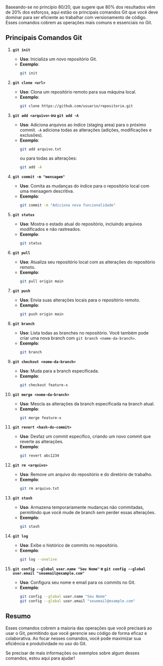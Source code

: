 Baseando-se no princípio 80/20, que sugere que 80% dos resultados vêm de 20% dos esforços, aqui estão os principais comandos Git que você deve dominar para ser eficiente ao trabalhar com versionamento de código. Esses comandos cobrem as operações mais comuns e essenciais no Git.

## Principais Comandos Git

1. **`git init`**
   - **Uso**: Inicializa um novo repositório Git.
   - **Exemplo**: 
     ```bash
     git init
     ```

2. **`git clone <url>`**
   - **Uso**: Clona um repositório remoto para sua máquina local.
   - **Exemplo**:
     ```bash
     git clone https://github.com/usuario/repositorio.git
     ```

3. **`git add <arquivo>` ou `git add -A`**
   - **Uso**: Adiciona arquivos ao índice (staging area) para o próximo commit. `-A` adiciona todas as alterações (adições, modificações e exclusões).
   - **Exemplo**:
     ```bash
     git add arquivo.txt
     ```
     ou para todas as alterações:
     ```bash
     git add -A
     ```

4. **`git commit -m "mensagem"`**
   - **Uso**: Comita as mudanças do índice para o repositório local com uma mensagem descritiva.
   - **Exemplo**:
     ```bash
     git commit -m "Adiciona nova funcionalidade"
     ```

5. **`git status`**
   - **Uso**: Mostra o estado atual do repositório, incluindo arquivos modificados e não rastreados.
   - **Exemplo**:
     ```bash
     git status
     ```

6. **`git pull`**
   - **Uso**: Atualiza seu repositório local com as alterações do repositório remoto.
   - **Exemplo**:
     ```bash
     git pull origin main
     ```

7. **`git push`**
   - **Uso**: Envia suas alterações locais para o repositório remoto.
   - **Exemplo**:
     ```bash
     git push origin main
     ```

8. **`git branch`**
   - **Uso**: Lista todas as branches no repositório. Você também pode criar uma nova branch com `git branch <nome-da-branch>`.
   - **Exemplo**:
     ```bash
     git branch
     ```

9. **`git checkout <nome-da-branch>`**
   - **Uso**: Muda para a branch especificada.
   - **Exemplo**:
     ```bash
     git checkout feature-x
     ```

10. **`git merge <nome-da-branch>`**
    - **Uso**: Mescla as alterações da branch especificada na branch atual.
    - **Exemplo**:
      ```bash
      git merge feature-x
      ```

11. **`git revert <hash-do-commit>`**
    - **Uso**: Desfaz um commit específico, criando um novo commit que reverte as alterações.
    - **Exemplo**:
      ```bash
      git revert abc1234
      ```

12. **`git rm <arquivo>`**
    - **Uso**: Remove um arquivo do repositório e do diretório de trabalho.
    - **Exemplo**:
      ```bash
      git rm arquivo.txt
      ```

13. **`git stash`**
    - **Uso**: Armazena temporariamente mudanças não commitadas, permitindo que você mude de branch sem perder essas alterações.
    - **Exemplo**:
      ```bash
      git stash
      ```

14. **`git log`**
    - **Uso**: Exibe o histórico de commits no repositório.
    - **Exemplo**:
      ```bash
      git log --oneline
      ```

15. **`git config --global user.name "Seu Nome"` e `git config --global user.email "seuemail@example.com"`**
    - **Uso**: Configura seu nome e email para os commits no Git.
    - **Exemplo**:
      ```bash
      git config --global user.name "Seu Nome"
      git config --global user.email "seuemail@example.com"
      ```

## Resumo

Esses comandos cobrem a maioria das operações que você precisará ao usar o Git, permitindo que você gerencie seu código de forma eficaz e colaborativa. Ao focar nesses comandos, você pode maximizar sua eficiência e produtividade no uso do Git.

Se precisar de mais informações ou exemplos sobre algum desses comandos, estou aqui para ajudar!


